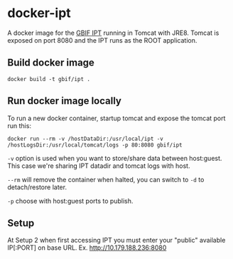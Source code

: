# docker-ipt
A docker image for the [GBIF IPT](https://github.com/gbif/ipt) running in Tomcat with JRE8.
Tomcat is exposed on port 8080 and the IPT runs as the ROOT application.

## Build docker image

```docker build -t gbif/ipt .```

## Run docker image locally
To run a new docker container, startup tomcat and expose the tomcat port run this:

```docker run --rm -v /hostDataDir:/usr/local/ipt -v /hostLogsDir:/usr/local/tomcat/logs -p 80:8080 gbif/ipt```

```-v``` option is used when you want to store/share data between host:guest. This case we're sharing IPT datadir and tomcat logs with host.

```--rm``` will remove the container when halted, you can switch to ```-d``` to detach/restore later.

```-p``` choose with host:guest ports to publish.

## Setup

At Setup 2 when first accessing IPT you must enter your "public" available IP[:PORT] on base URL. Ex. http://10.179.188.236:8080
